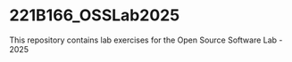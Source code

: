 # 221B166_OSSLab2025
This repository contains lab exercises for the Open Source Software Lab - 2025
